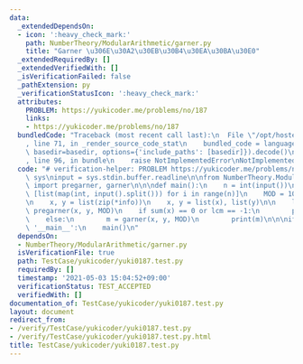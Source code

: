 ```yaml
---
data:
  _extendedDependsOn:
  - icon: ':heavy_check_mark:'
    path: NumberTheory/ModularArithmetic/garner.py
    title: "Garner \u306E\u30A2\u30EB\u30B4\u30EA\u30BA\u30E0"
  _extendedRequiredBy: []
  _extendedVerifiedWith: []
  _isVerificationFailed: false
  _pathExtension: py
  _verificationStatusIcon: ':heavy_check_mark:'
  attributes:
    PROBLEM: https://yukicoder.me/problems/no/187
    links:
    - https://yukicoder.me/problems/no/187
  bundledCode: "Traceback (most recent call last):\n  File \"/opt/hostedtoolcache/Python/3.9.5/x64/lib/python3.9/site-packages/onlinejudge_verify/documentation/build.py\"\
    , line 71, in _render_source_code_stat\n    bundled_code = language.bundle(stat.path,\
    \ basedir=basedir, options={'include_paths': [basedir]}).decode()\n  File \"/opt/hostedtoolcache/Python/3.9.5/x64/lib/python3.9/site-packages/onlinejudge_verify/languages/python.py\"\
    , line 96, in bundle\n    raise NotImplementedError\nNotImplementedError\n"
  code: "# verification-helper: PROBLEM https://yukicoder.me/problems/no/187\nimport\
    \ sys\ninput = sys.stdin.buffer.readline\n\nfrom NumberTheory.ModularArithmetic.garner\
    \ import pregarner, garner\n\n\ndef main():\n    n = int(input())\n    info =\
    \ [list(map(int, input().split())) for i in range(n)]\n    MOD = 10 ** 9 + 7\n\
    \n    x, y = list(zip(*info))\n    x, y = list(x), list(y)\n\n    lcm, x, y =\
    \ pregarner(x, y, MOD)\n    if sum(x) == 0 or lcm == -1:\n        print(lcm)\n\
    \    else:\n        m = garner(x, y, MOD)\n        print(m)\n\n\nif __name__ ==\
    \ '__main__':\n    main()\n"
  dependsOn:
  - NumberTheory/ModularArithmetic/garner.py
  isVerificationFile: true
  path: TestCase/yukicoder/yuki0187.test.py
  requiredBy: []
  timestamp: '2021-05-03 15:04:52+09:00'
  verificationStatus: TEST_ACCEPTED
  verifiedWith: []
documentation_of: TestCase/yukicoder/yuki0187.test.py
layout: document
redirect_from:
- /verify/TestCase/yukicoder/yuki0187.test.py
- /verify/TestCase/yukicoder/yuki0187.test.py.html
title: TestCase/yukicoder/yuki0187.test.py
---
```

